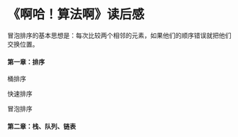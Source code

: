 # 《啊哈！算法啊》读后感

冒泡排序的基本思想是：每次比较两个相邻的元素，如果他们的顺序错误就把他们交换位置。

#### 第一章：排序

桶排序

快速排序

冒泡排序

#### 第二章：栈、队列、链表


